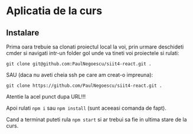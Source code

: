 # Aplicatia de la curs

## Instalare

Prima oara trebuie sa clonati proiectul local la voi, prin urmare deschideti cmder si navigati intr-un folder gol unde va tineti voi proiectele si rulati:

```
git clone git@github.com:PaulNegoescu/siit4-react.git .
```

SAU (daca nu aveti cheia ssh pe care am creat-o impreuna):

```
git clone https://github.com/PaulNegoescu/siit4-react.git .
```

Atentie la acel punct dupa URL!!!

Apoi rulati ```npm i``` sau ```npm install``` (sunt aceeasi comanda de fapt).

Cand a terminat puteti rula ```npm start``` si ar trebui sa fie in ultima stare de la curs.
